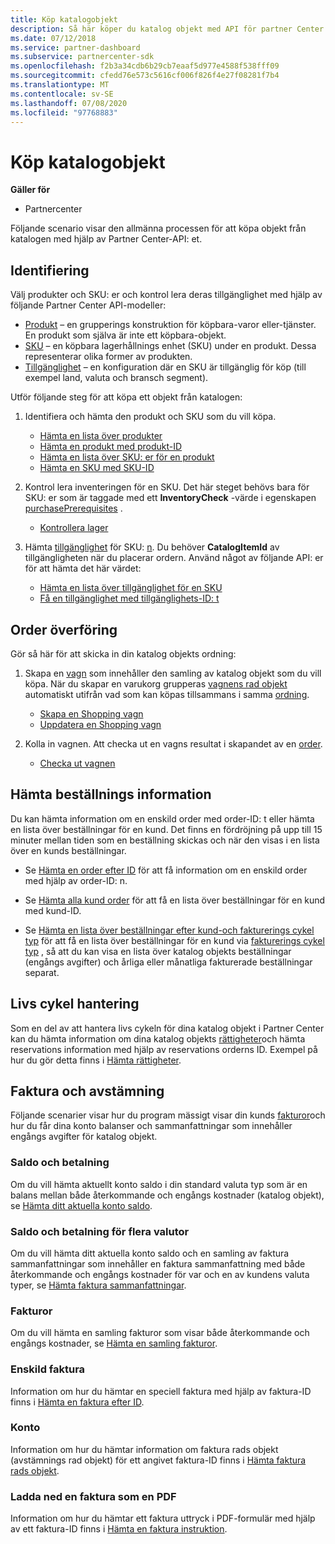 ```yaml
---
title: Köp katalogobjekt
description: Så här köper du katalog objekt med API för partner Center.
ms.date: 07/12/2018
ms.service: partner-dashboard
ms.subservice: partnercenter-sdk
ms.openlocfilehash: f2b3a34cdb6b29cb7eaaf5d977e4588f538fff09
ms.sourcegitcommit: cfedd76e573c5616cf006f826f4e27f08281f7b4
ms.translationtype: MT
ms.contentlocale: sv-SE
ms.lasthandoff: 07/08/2020
ms.locfileid: "97768883"
---
```

# <a name="purchase-catalog-items"></a>Köp katalogobjekt

**Gäller för**

- Partnercenter

Följande scenario visar den allmänna processen för att köpa objekt från katalogen med hjälp av Partner Center-API: et.

## <a name="discovery"></a>Identifiering

Välj produkter och SKU: er och kontrol lera deras tillgänglighet med hjälp av följande Partner Center API-modeller:

- [Produkt](product-resources.md#product) – en grupperings konstruktion för köpbara-varor eller-tjänster. En produkt som själva är inte ett köpbara-objekt.
- [SKU](product-resources.md#sku) – en köpbara lagerhållnings enhet (SKU) under en produkt. Dessa representerar olika former av produkten.
- [Tillgänglighet](product-resources.md#availability) – en konfiguration där en SKU är tillgänglig för köp (till exempel land, valuta och bransch segment).

Utför följande steg för att köpa ett objekt från katalogen:

1. Identifiera och hämta den produkt och SKU som du vill köpa.

   - [Hämta en lista över produkter](get-a-list-of-products.md)
   - [Hämta en produkt med produkt-ID](get-a-product-by-id.md)
   - [Hämta en lista över SKU: er för en produkt](get-a-list-of-skus-for-a-product.md)
   - [Hämta en SKU med SKU-ID](get-a-sku-by-id.md)

2. Kontrol lera inventeringen för en SKU. Det här steget behövs bara för SKU: er som är taggade med ett **InventoryCheck** -värde i egenskapen [purchasePrerequisites](product-resources.md#sku) .

   - [Kontrollera lager](check-inventory.md)

3. Hämta [tillgänglighet](product-resources.md#availability) för SKU: [n](product-resources.md#sku). Du behöver **CatalogItemId** av tillgängligheten när du placerar ordern. Använd något av följande API: er för att hämta det här värdet:

   - [Hämta en lista över tillgänglighet för en SKU](get-a-list-of-availabilities-for-a-sku.md)
   - [Få en tillgänglighet med tillgänglighets-ID: t](get-an-availability-by-id.md)

## <a name="order-submission"></a>Order överföring

Gör så här för att skicka in din katalog objekts ordning:

1. Skapa en [vagn](cart-resources.md) som innehåller den samling av katalog objekt som du vill köpa. När du skapar en varukorg grupperas [vagnens rad objekt](cart-resources.md#cartlineitem) automatiskt utifrån vad som kan köpas tillsammans i samma [ordning](order-resources.md).

   - [Skapa en Shopping vagn](create-a-cart.md)
   - [Uppdatera en Shopping vagn](update-a-cart.md)

2. Kolla in vagnen. Att checka ut en vagns resultat i skapandet av en [order](order-resources.md).

   - [Checka ut vagnen](checkout-a-cart.md)

## <a name="get-order-details"></a>Hämta beställnings information

Du kan hämta information om en enskild order med order-ID: t eller hämta en lista över beställningar för en kund. Det finns en fördröjning på upp till 15 minuter mellan tiden som en beställning skickas och när den visas i en lista över en kunds beställningar.

- Se [Hämta en order efter ID](get-an-order-by-id.md) för att få information om en enskild order med hjälp av order-ID: n.

- Se [Hämta alla kund order](get-all-of-a-customer-s-orders.md) för att få en lista över beställningar för en kund med kund-ID.

- Se [Hämta en lista över beställningar efter kund-och fakturerings cykel typ](get-a-list-of-orders-by-customer-and-billing-cycle-type.md) för att få en lista över beställningar för en kund via [fakturerings cykel typ](product-resources.md#billingcycletype) , så att du kan visa en lista över katalog objekts beställningar (engångs avgifter) och årliga eller månatliga fakturerade beställningar separat.

## <a name="lifecycle-management"></a>Livs cykel hantering

Som en del av att hantera livs cykeln för dina katalog objekt i Partner Center kan du hämta information om dina katalog objekts [rättigheter](entitlement-resources.md)och hämta reservations information med hjälp av reservations orderns ID. Exempel på hur du gör detta finns i [Hämta rättigheter](get-a-collection-of-entitlements.md).   

## <a name="invoice-and-reconciliation"></a>Faktura och avstämning

Följande scenarier visar hur du program mässigt visar din kunds [fakturor](invoice-resources.md)och hur du får dina konto balanser och sammanfattningar som innehåller engångs avgifter för katalog objekt.

### <a name="balance-and-payment"></a>Saldo och betalning

Om du vill hämta aktuellt konto saldo i din standard valuta typ som är en balans mellan både återkommande och engångs kostnader (katalog objekt), se [Hämta ditt aktuella konto saldo](get-the-reseller-s-current-account-balance.md).

### <a name="multi-currency-balance-and-payment"></a>Saldo och betalning för flera valutor

Om du vill hämta ditt aktuella konto saldo och en samling av faktura sammanfattningar som innehåller en faktura sammanfattning med både återkommande och engångs kostnader för var och en av kundens valuta typer, se [Hämta faktura sammanfattningar](get-invoice-summaries.md).

### <a name="invoices"></a>Fakturor

Om du vill hämta en samling fakturor som visar både återkommande och engångs kostnader, se [Hämta en samling fakturor](get-a-collection-of-invoices.md). 

### <a name="single-invoice"></a>Enskild faktura

Information om hur du hämtar en speciell faktura med hjälp av faktura-ID finns i [Hämta en faktura efter ID](get-invoice-by-id.md).  

### <a name="reconciliation"></a>Konto

Information om hur du hämtar information om faktura rads objekt (avstämnings rad objekt) för ett angivet faktura-ID finns i [Hämta faktura rads objekt](get-invoiceline-items.md).  

### <a name="download-an-invoice-as-a-pdf"></a>Ladda ned en faktura som en PDF

Information om hur du hämtar ett faktura uttryck i PDF-formulär med hjälp av ett faktura-ID finns i [Hämta en faktura instruktion](get-invoice-statement.md).
